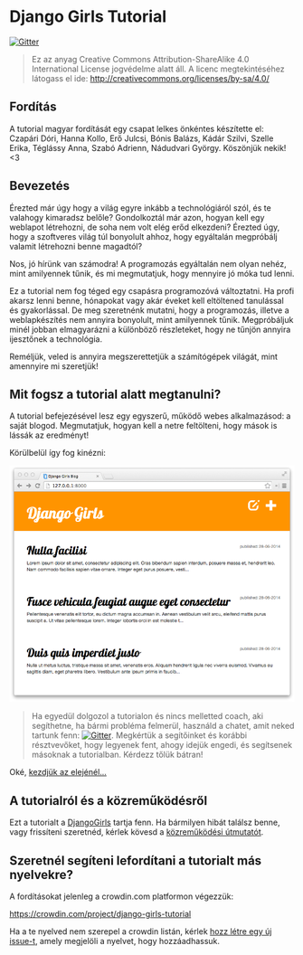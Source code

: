# Django Girls Tutorial

[![Gitter](https://badges.gitter.im/Join%20Chat.svg)](https://gitter.im/DjangoGirls/tutorial?utm_source=badge&utm_medium=badge&utm_campaign=pr-badge&utm_content=badge)

> Ez az anyag Creative Commons Attribution-ShareAlike 4.0 International License jogvédelme alatt áll. A licenc megtekintéséhez látogass el ide: http://creativecommons.org/licenses/by-sa/4.0/

## Fordítás
A tutorial magyar fordítását egy csapat lelkes önkéntes készítette el: Czapári Dóri, Hanna Kollo, Erő Julcsi, Bónis Balázs, Kádár Szilvi, Szelle Erika, Téglássy Anna, Szabó Adrienn, Nádudvari György. Köszönjük nekik! <3

## Bevezetés

Érezted már úgy hogy a világ egyre inkább a technológiáról szól, és te valahogy kimaradsz belőle? Gondolkoztál már azon, hogyan kell egy weblapot létrehozni, de soha nem volt elég erőd elkezdeni? Érezted úgy, hogy a szoftveres világ túl bonyolult ahhoz, hogy egyáltalán megpróbálj valamit létrehozni benne magadtól?

Nos, jó hírünk van számodra! A programozás egyáltalán nem olyan nehéz, mint amilyennek tűnik, és mi megmutatjuk, hogy mennyire jó móka tud lenni.

Ez a tutorial nem fog téged egy csapásra programozóvá változtatni. Ha profi akarsz lenni benne, hónapokat vagy akár éveket kell eltöltened tanulással és gyakorlással. De meg szeretnénk mutatni, hogy a programozás, illetve a weblapkészítés nem annyira bonyolult, mint amilyennek tűnik. Megpróbáljuk minél jobban elmagyarázni a különböző részleteket, hogy ne tűnjön annyira ijesztőnek a technológia.

Reméljük, veled is annyira megszerettetjük a számítógépek világát, mint amennyire mi szeretjük!

## Mit fogsz a tutorial alatt megtanulni?

A tutorial befejezésével lesz egy egyszerű, működő webes alkalmazásod: a saját blogod. Megmutatjuk, hogyan kell a netre feltölteni, hogy mások is lássák az eredményt!

Körülbelül így fog kinézni:

![Figure 0.1][2]

 [2]: images/application.png

> Ha egyedül dolgozol a tutorialon és nincs melletted coach, aki segíthetne, ha bármi probléma felmerül, használd a chatet, amit neked tartunk fenn: [![Gitter](https://badges.gitter.im/Join%20Chat.svg)](https://gitter.im/DjangoGirls/tutorial?utm_source=badge&utm_medium=badge&utm_campaign=pr-badge&utm_content=badge). Megkértük a segítőinket és korábbi résztvevőket, hogy legyenek fent, ahogy idejük engedi, és segítsenek másoknak a tutorialban. Kérdezz tőlük bátran!

Oké, [kezdjük az elejénél...][3]

 [3]: ./how_the_internet_works/README.md

## A tutorialról és a közreműködésről

Ezt a tutorialt a [DjangoGirls][4] tartja fenn. Ha bármilyen hibát találsz benne, vagy frissíteni szeretnéd, kérlek kövesd a [közreműködési útmutatót][5].

 [4]: http://djangogirls.org/
 [5]: https://github.com/DjangoGirls/tutorial/blob/master/README.md

## Szeretnél segíteni lefordítani a tutorialt más nyelvekre?

A fordításokat jelenleg a crowdin.com platformon végezzük:

https://crowdin.com/project/django-girls-tutorial

Ha a te nyelved nem szerepel a crowdin listán, kérlek [hozz létre egy új issue-t][6], amely megjelöli a nyelvet, hogy hozzáadhassuk.

 [6]: https://github.com/DjangoGirls/tutorial/issues/new